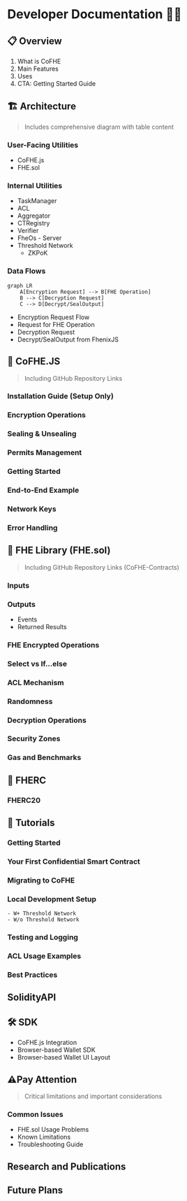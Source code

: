# Developer Documentation 👨‍💻

## 📋 Overview
1. What is CoFHE
2. Main Features
3. Uses
4. CTA: Getting Started Guide

## 🏗️ Architecture
> Includes comprehensive diagram with table content

### User-Facing Utilities
- CoFHE.js
- FHE.sol

### Internal Utilities
- TaskManager
- ACL
- Aggregator
- CTRegistry
- Verifier
- FheOs - Server
- Threshold Network
  - ZKPoK

### Data Flows
```mermaid
graph LR
    A[Encryption Request] --> B[FHE Operation]
    B --> C[Decryption Request]
    C --> D[Decrypt/SealOutput]
```

- Encryption Request Flow
- Request for FHE Operation
- Decryption Request
- Decrypt/SealOutput from FhenixJS

## 🔧 CoFHE.JS
> Including GitHub Repository Links


### **Installation Guide** (Setup Only)
### **Encryption Operations**
### **Sealing & Unsealing**
### **Permits Management**
### **Getting Started**
### **End-to-End Example**
### **Network Keys**
### **Error Handling**

## 📘 FHE Library (FHE.sol)
> Including GitHub Repository Links (CoFHE-Contracts)

### **Inputs**
### **Outputs**
   - Events
   - Returned Results
### **FHE Encrypted Operations**
### **Select vs If...else**
### **ACL Mechanism**
### **Randomness**
### **Decryption Operations**
### **Security Zones**
### **Gas and Benchmarks** 

## 💎 FHERC
### FHERC20

## 📝 Tutorials
### **Getting Started**
### **Your First Confidential Smart Contract**
### **Migrating to CoFHE**
### **Local Development Setup**
    - W+ Threshold Network
    - W/o Threshold Network
### **Testing and Logging**
### **ACL Usage Examples**
### **Best Practices**

## SolidityAPI

## 🛠️ SDK
- CoFHE.js Integration
- Browser-based Wallet SDK
- Browser-based Wallet UI Layout

## ⚠️Pay Attention
> Critical limitations and important considerations

### Common Issues
- FHE.sol Usage Problems
- Known Limitations
- Troubleshooting Guide

## Research and Publications

## Future Plans